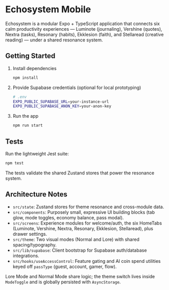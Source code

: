 # Echosystem Mobile

Echosystem is a modular Expo + TypeScript application that connects six calm productivity experiences — Luminote (journaling), Vershine (quotes), Nextra (tasks), Resonary (habits), Ekklesion (faith), and Stellaread (creative reading) — under a shared resonance system.

## Getting Started

1. Install dependencies

   ```bash
   npm install
   ```

2. Provide Supabase credentials (optional for local prototyping)

   ```bash
   # .env
   EXPO_PUBLIC_SUPABASE_URL=your-instance-url
   EXPO_PUBLIC_SUPABASE_ANON_KEY=your-anon-key
   ```

3. Run the app

   ```bash
   npm run start
   ```

## Tests

Run the lightweight Jest suite:

```bash
npm test
```

The tests validate the shared Zustand stores that power the resonance system.

## Architecture Notes

- `src/state`: Zustand stores for theme resonance and cross-module data.
- `src/components`: Purposely small, expressive UI building blocks (tab glow, mode toggles, economy balance, pass modal).
- `src/screens`: Experience modules for welcome/auth, the six HomeTabs (Luminote, Vershine, Nextra, Resonary, Ekklesion, Stellaread), plus drawer settings.
- `src/theme`: Two visual modes (Normal and Lore) with shared spacing/typography.
- `src/lib/supabase`: Client bootstrap for Supabase auth/database integrations.
- `src/hooks/useAccessControl`: Feature gating and AI coin spend utilities keyed off `passType` (guest, account, gamer, flow).

Lore Mode and Normal Mode share logic; the theme switch lives inside `ModeToggle` and is globally persisted with `AsyncStorage`.
